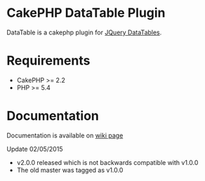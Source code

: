 # CakePHP DataTable Plugin
DataTable is a cakephp plugin for [JQuery DataTables](http://datatables.net/).

# Requirements
* CakePHP >= 2.2
* PHP >= 5.4

# Documentation
Documentation is available on [wiki page](https://github.com/tigrang/cakephp-datatable/wiki)

Update 02/05/2015
* v2.0.0 released which is not backwards compatible with v1.0.0
* The old master was tagged as v1.0.0